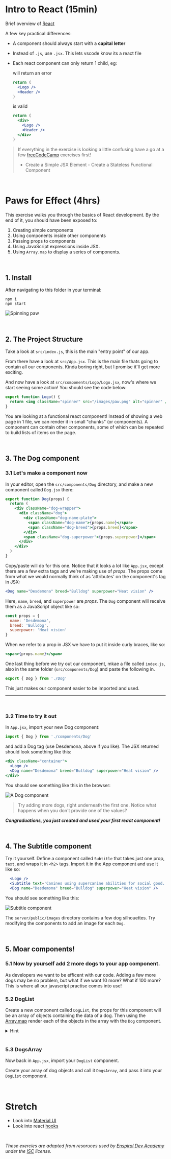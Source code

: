 # Intro to React (15min)

Brief overview of [React](https://www.youtube.com/watch?v=1wZoGFF_oi4)

A few key practical differences:

- A component should always start with a **capital letter**
- Instead of `.js`, use `.jsx`. This lets vscode know its a react file
- Each react component can only return 1 child, eg:

  will return an error

  ```jsx
  return (
    <Logo />
    <Header />
  )
  ```

  is valid

  ```jsx
  return (
    <div>
      <Logo />
      <Header />
    </div>
  )
  ```

> If everything in the exercise is looking a little confusing have a go at a few [freeCodeCamp](https://www.freecodecamp.org/learn/front-end-development-libraries#react) exercises first!
>
> - Create a Simple JSX Element - Create a Stateless Functional Component

<br />

# Paws for Effect (4hrs)

This exercise walks you through the basics of React development. By the end of it, you should have been exposed to:

1.  Creating simple components
2.  Using components inside other components
3.  Passing props to components
4.  Using JavaScript expressions inside JSX.
5.  Using `Array.map` to display a series of components.

<br />

## 1. Install

After navigating to this folder in your terminal:

```shell
npm i
npm start
```

![Spinning paw](/4-React/public/screenshots/paw.png)

<br />

## 2. The Project Structure

Take a look at `src/index.js`, this is the main "entry point" of our app.

From there have a look at `src/App.jsx`. This is the main file thats going to contain all our components. Kinda boring right, but I promise it'll get more exciting.

And now have a look at `src/components/Logo/Logo.jsx`, now's where we start seeing some action! You should see the code below:

```jsx
export function Logo() {
  return <img className="spinner" src="/images/paw.png" alt="spinner" />
}
```

You are looking at a functional react component! Instead of showing a web page in 1 file, we can render it in small "chunks" (or components). A component can contain other components, some of which can be repeated to build lists of items on the page.

<br />

## 3. The Dog component

### 3.1 Let's make a component now

In your editor, open the `src/components/Dog` directory, and make a new component called `Dog.jsx` there:

```jsx
export function Dog(props) {
  return (
    <div className="dog-wrapper">
      <div className="dog">
        <div className="dog-name-plate">
          <span className="dog-name">{props.name}</span>
          <span className="dog-breed">{props.breed}</span>
        </div>
        <span className="dog-superpower">{props.superpower}</span>
      </div>
    </div>
  )
}
```

Copy/paste will do for this one. Notice that it looks a lot like `App.jsx`, except there are a few extra tags and we're making use of _props_. The props come from what we would normally think of as 'attributes' on the component's tag in JSX:

```jsx
<Dog name="Desdemona" breed="Bulldog" superpower="Heat vision" />
```

Here, `name`, `breed`, and `superpower` are _props_. The `Dog` component will receive them as a JavaScript object like so:

```js
const props = {
  name: 'Desdemona',
  breed: 'Bulldog',
  superpower: 'Heat vision'
}
```

When we refer to a prop in JSX we have to put it inside curly braces, like so:

```jsx
<span>{props.name}</span>
```

One last thing before we try out our component, mkae a file called `index.js`, also in the same folder (`src/components/Dog`) and paste the following in.

```js
export { Dog } from './Dog'
```

This just makes our component easier to be imported and used.

---

<br/>

### 3.2 Time to try it out

In `App.jsx`, import your new Dog component:

```js
import { Dog } from './components/Dog'
```

and add a Dog tag (use Desdemona, above if you like). The JSX returned should look something like this:

```jsx
<div className="container">
  <Logo />
  <Dog name="Desdemona" breed="Bulldog" superpower="Heat vision" />
</div>
```

You should see something like this in the browser:

![A Dog component](/4-React/public/screenshots/dog.png)

> Try adding more dogs, right underneath the first one. Notice what happens when you don't provide one of the values?

**_Congraduations, you just created and used your first react component!_**

<br />

## 4. The Subtitle component

Try it yourself. Define a component called `Subtitle` that takes just one prop, `text`, and wraps it in `<h2>` tags. Import it in the App component and use it like so:

```jsx
  <Logo />
  <Subtitle text='Canines using supercanine abilities for social good.' />
  <Dog name="Desdemona" breed="Bulldog" superpower="Heat vision" />
```

You should see something like this:

![Subtitle component](/4-React/public/screenshots/subtitle.png)

The `server/public/images` directory contains a few dog silhouettes. Try modifying the components to add an image for each `Dog`.

<br />

## 5. Moar components!

### 5.1 Now by yourself add 2 more dogs to your app component.

As developers we want to be efficent with our code. Adding a few more dogs may be no problem, but what if we want 10 more? What if 100 more? This is where all our javascript practise comes into use!

### 5.2 DogList

Create a new component called `DogList`, the props for this component will be an array of objects containing the data of a dog. Then using the [Array.map](https://developer.mozilla.org/en-US/docs/Web/JavaScript/Reference/Global_Objects/Array/map) render each of the objects in the array with the `Dog` component.

<details>
<summary>Hint</summary>

Example of array being passed in

```jsx
const array = [
  {
    firstName: 'John',
    lastName: 'Doe'
  },
  {
    firstName: 'Jane',
    lastName: 'Doe'
  }
]
```

Using javascript in the `return` of the function

```jsx
return (
  <>
    {array.map((person) =>
      <Contact firstName={person.firstName} lastName={person.lastName}>
    )}
  <>
)
```

> Note
>
> - The empty angle brackets `<></>` is called a [fragment](https://reactjs.org/docs/fragments.html), it allows group components without adding unnecessary divs
> - After the fragment, the curly brackets `{}` tells the editor that you are now in "javascript land"

 </details>

 <br />

### 5.3 DogsArray

Now back in `App.jsx`, import your `DogList` component.

Create your array of dog objects and call it `DogsArray`, and pass it into your `DogList` component.

<br />

# Stretch

- Look into [Material UI](https://mui.com/material-ui/getting-started/overview/)
- Look into react [hooks](https://reactjs.org/docs/hooks-state.html)

<br/>

_These exercies are adapted from resoruces used by [Enspiral Dev Academy](https://devacademy.co.nz/?gclid=CjwKCAjw4c-ZBhAEEiwAZ105Re-c0454ENn1Hm-4VD-Z0JQEVPt1Ul30ODpbw2m26cHs-oi7_KEtihoCZNEQAvD_BwE) under the [ISC](https://opensource.org/licenses/ISC) license._
